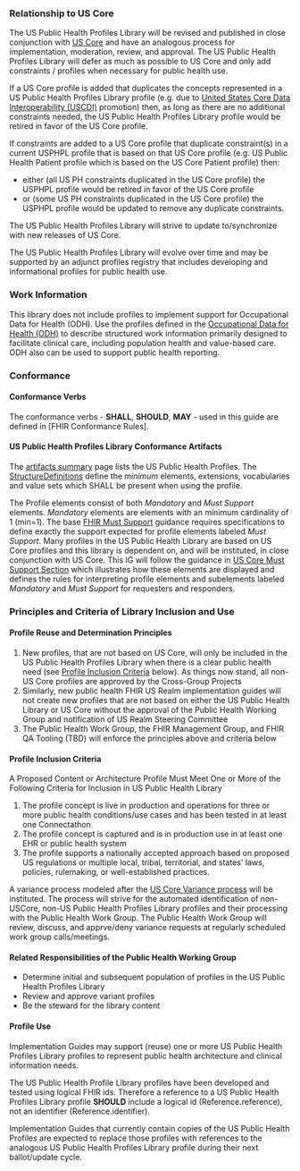 ### Relationship to US Core

The US Public Health Profiles Library will be revised and published in close conjunction with [US Core]({{site.data.fhir.ver.hl7fhiruscore}}) and have an analogous process for implementation, moderation, review, and approval. The US Public Health Profiles Library will defer as much as possible to US Core and only add constraints / profiles when necessary for public health use.

If a US Core profile is added that duplicates the concepts represented in a US Public Health Profiles Library profile (e.g. due to [United States Core Data Interoperability (USCDI)](https://www.healthit.gov/isa/united-states-core-data-interoperability-uscdi) promotion) then, as long as there are no additional constraints needed, the US Public Health Profiles Library profile would be retired in favor of the US Core profile.

If constraints are added to a US Core profile that duplicate constraint(s) in a current USPHPL profile that is based on that US Core profile (e.g. US Public Health Patient profile which is based on the US Core Patient profile) then:
* either (all US PH constraints duplicated in the US Core profile) the USPHPL profile would be retired in favor of the US Core profile
* or (some US PH constraints duplicated in the US Core profile) the USPHPL profile would be updated to remove any duplicate constraints.
		
The US Public Health Profiles Library will strive to update to/synchronize with new releases of US Core.

The US Public Health Profiles Library will evolve over time and may be supported by an adjunct profiles registry that includes developing and informational profiles for public health use.

### Work Information

This library does not include profiles to implement support for Occupational Data for Health (ODH). Use the profiles defined in the [Occupational Data for Health (ODH)](http://hl7.org/fhir/us/odh/) to describe structured work information primarily designed to facilitate clinical care, including population health and value-based care. ODH also can be used to support public health reporting.

### Conformance

#### Conformance Verbs

The conformance verbs - **SHALL**, **SHOULD**, **MAY** - used in this guide are defined in [FHIR Conformance Rules].

#### US Public Health Profiles Library Conformance Artifacts

The [artifacts summary](artifacts.html) page lists the US Public Health Profiles. The [StructureDefinitions]({{site.data.fhir.path}}structuredefinition.html) define the *minimum* elements, extensions, vocabularies and value sets which SHALL be present when using the profile.

The Profile elements consist of both *Mandatory* and *Must Support* elements.  *Mandatory* elements are elements with an minimum cardinality of 1 (min=1). The base [FHIR Must Support]({{site.data.fhir.path}}profiling.html#mustsupport) guidance requires specifications to define exactly the support expected for profile elements labeled *Must Support*.  Many profiles in the US Public Health Library are based on US Core profiles and this library is dependent on, and will be instituted, in close conjunction with US Core. This IG will follow the guidance in [US Core Must Support Section]({{site.data.fhir.ver.hl7fhiruscore}}/must-support.html#presentation-of-must-support-and-mandatory-elements-in-the-formal-profile-views) which illustrates how these elements are displayed and defines the rules for interpreting profile elements and subelements labeled *Mandatory* and *Must Support* for requesters and responders.  

### Principles and Criteria of Library Inclusion and Use

#### Profile Reuse and Determination Principles

1. New profiles, that are not based on US Core, will only be included in the US Public Health Profiles Library when there is a clear public health need (see [Profile Inclusion Criteria](guidance.html#profile-inclusion-criteria) below). As things now stand, all non-US Core profiles are approved by the Cross-Group Projects
2. Similarly, new public health FHIR US Realm implementation guides will not create new profiles that are not based on either the US Public Health Library or US Core without the approval of the Public Health Working Group and notification of US Realm Steering Committee
3. The Public Health Work Group, the FHIR Management Group, and FHIR QA Tooling (TBD) will enforce the principles above and criteria below

#### Profile Inclusion Criteria 

A Proposed Content or Architecture Profile Must Meet One or More of the Following Criteria for Inclusion in US Public Health Library

1. The profile concept is live in production and operations for three or more public health conditions/use cases and has been tested in at least one Connectathon
2. The profile concept is captured and is in production use in at least one EHR or public health system
3. The profile supports a nationally accepted approach based on proposed US regulations or multiple local, tribal, territorial, and states' laws, policies, rulemaking, or well-established practices.

A variance process modeled after the [US Core Variance process](https://confluence.hl7.org/display/CGP/US+Core+Variance+Request+Process) will be instituted. The process will strive for the automated identification of non-USCore, non-US Public Health Profiles Library profiles and their processing with the Public Health Work Group. The Public Health Work Group will review, discuss, and apprve/deny variance requests at regularly scheduled work group calls/meetings.

#### Related Responsibilities of the Public Health Working Group

* Determine initial and subsequent population of profiles in the US Public Health Profiles Library
* Review and approve variant profiles
* Be the steward for the library content

#### Profile Use

Implementation Guides may support (reuse) one or more US Public Health Profiles Library profiles to represent public health architecture and clinical information needs.

The US Public Health Profile Library profiles have been developed and tested using logical FHIR ids. Therefore a reference to a US Public Health Profiles Library profile **SHOULD** include a logical id (Reference.reference), not an identifier (Reference.identifier).

Implementation Guides that currently contain copies of the US Public Health Profiles are expected to replace those profiles with references to the analogous US Public Health Profiles Library profile during their next ballot/update cycle.